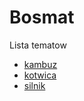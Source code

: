 # Bosmat

Lista tematow
- [kambuz](./bosmat-kambuz.md)
- [kotwica](./bosmat-anchor.md)
- [silnik](./bosmat-vetus.md)
